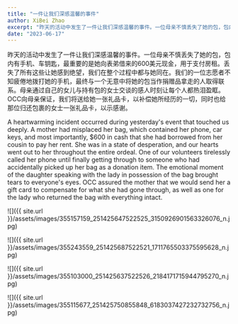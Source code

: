 ```yaml
---
title: "一件让我们深感温馨的事件"
author: XiBei Zhao
excerpt: "昨天的活动中发生了一件让我们深感温馨的事件。一位母亲不慎丢失了她的包，包内有手机、车钥匙，最重要的是她向表弟借来的600美元现金，用于支付房租。丢失了所有这些让她感到绝望，我们在整个过程中都与她同在。我们的一位志愿者不知疲倦地拨打她的手机，最终与一个无意中将她的包当作捐赠品拿走的人取得联系。母亲通过自己的女儿与持有包的女士交谈的感人时刻让每个人都热泪盈眶。"
date: "2023-06-17"
---
```


昨天的活动中发生了一件让我们深感温馨的事件。一位母亲不慎丢失了她的包，包内有手机、车钥匙，最重要的是她向表弟借来的600美元现金，用于支付房租。丢失了所有这些让她感到绝望，我们在整个过程中都与她同在。我们的一位志愿者不知疲倦地拨打她的手机，最终与一个无意中将她的包当作捐赠品拿走的人取得联系。母亲通过自己的女儿与持有包的女士交谈的感人时刻让每个人都热泪盈眶。OCC向母亲保证，我们将送给她一张礼品卡，以补偿她所经历的一切，同时也给那位归还包裹的女士一张礼品卡，以示感谢。

A heartwarming incident occurred during yesterday's event that touched us deeply. A mother had misplaced her bag, which contained her phone, car keys, and most importantly, $600 in cash that she had borrowed from her cousin to pay her rent. She was in a state of desperation, and our hearts went out to her throughout the entire ordeal. One of our volunteers tirelessly called her phone until finally getting through to someone who had accidentally picked up her bag as a donation item. The emotional moment of the daughter speaking with the lady in possession of the bag brought tears to everyone's eyes. OCC assured the mother that we would send her a gift card to compensate for what she had gone through, as well as one for the lady who returned the bag with everything intact.

![]({{ site.url }}/assets/images/355157159_251425647522525_3150926901563326076_n.jpg)

![]({{ site.url }}/assets/images/355243559_251425687522521_1711765503375595628_n.jpg)

![]({{ site.url }}/assets/images/355103000_251425637522526_2184171715944795270_n.jpg)

![]({{ site.url }}/assets/images/355115677_251425750855848_6183037427232732756_n.jpg)
